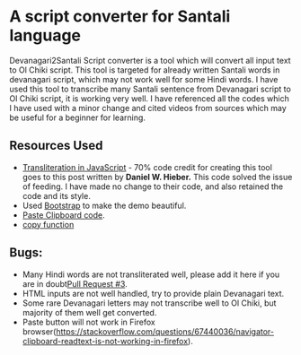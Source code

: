 # A script converter for Santali language #
Devanagari2Santali Script converter is a tool which will convert all input text to Ol Chiki script. This tool is targeted for already written Santali words in devanagari script, which may not work well for some Hindi words. I have used this tool to transcribe many Santali sentence from Devanagari script to Ol Chiki script, it is working very well. I have referenced all the codes which I have used with a minor change and cited videos from sources which may be useful for a beginner for learning.

## Resources Used ##
* [Transliteration in JavaScript](https://medium.com/digital-linguistics/transliteration-in-javascript-99d306996752) - 70% code credit for creating this tool goes to this post written by **Daniel W. Hieber.** This code solved the issue of feeding. I have made no change to their code, and also retained the code and its style. 
* Used [Bootstrap](https://getbootstrap.com/) to make the demo beautiful.
* [Paste Clipboard code](https://www.youtube.com/watch?v=X4MZJmxwHqE).
* [copy function](https://stackoverflow.com/questions/23048550/how-to-copy-a-divs-content-to-clipboard-without-flash/38672314#38672314)

## Bugs: ##
* Many Hindi words are not transliterated well, please add it here if you are in doubt[Pull Request #3](https://github.com/Prasanta-Hembram/Devanagari-to-Ol-Chiki-Script-Converter-tool/issues/3). 
* HTML inputs are not well handled, try to provide plain Devanagari text.
* Some rare Devanagari letters may not transcribe well to Ol Chiki, but majority of them well get converted.
* Paste button will not work in Firefox browser(https://stackoverflow.com/questions/67440036/navigator-clipboard-readtext-is-not-working-in-firefox).
